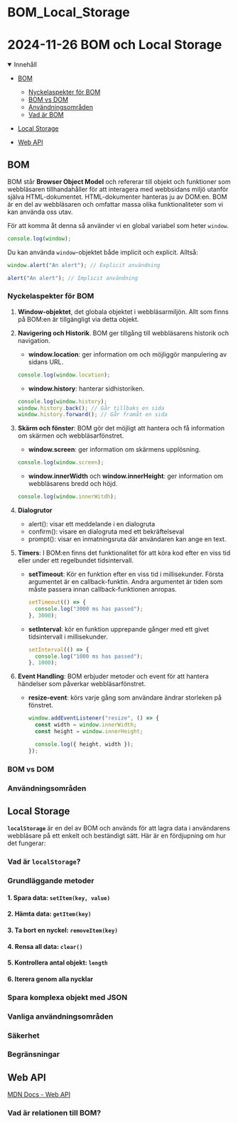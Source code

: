 # BOM_Local_Storage


# 2024-11-26 BOM och Local Storage

<details open>
<summary>Innehåll</summary>

- [BOM](#bom)

  - [Nyckelaspekter för BOM](#nyckelaspekter-för-bom)
  - [BOM vs DOM](#bom-vs-dom)
  - [Användningsområden](#användningsområden)
  - [Vad är BOM](#vad-är-bom)

- [Local Storage](#local-storage)
- [Web API](#web-api)

  </details>

## BOM

BOM står **Browser Object Model** och refererar till objekt och funktioner som webbläsaren tillhandahåller för att interagera med webbsidans miljö utanför själva HTML-dokumentet. HTML-dokumenter hanteras ju av DOM:en. BOM är en del av webbläsaren och omfattar massa olika funktionaliteter som vi kan använda oss utav.

För att komma åt denna så använder vi en global variabel som heter `window`.

```js
console.log(window);
```

Du kan använda `window`-objektet både implicit och explicit. Alltså:

```js
window.alert("An alert"); // Explicit användning

alert("An alert"); // Implicit användning
```

### Nyckelaspekter för BOM

1. **Window-objektet**, det globala objektet i webbläsarmiljön. Allt som finns på BOM:en är tillgängligt via detta objekt.

2. **Navigering och Historik**. BOM ger tillgång till webbläsarens historik och navigation.

   - **window.location**: ger information om och möjliggör manpulering av sidans URL.

   ```js
   console.log(window.location);
   ```

   - **window.history**: hanterar sidhistoriken.

   ```js
   console.log(window.history);
   window.history.back(); // Går tillbaks en sida
   window.history.forward(); // Går framåt en sida
   ```

3. **Skärm och fönster**: BOM gör det möjligt att hantera och få information om skärmen och webbläsarfönstret.

   - **window.screen**: ger information om skärmens upplösning.

   ```js
   console.log(window.screen);
   ```

   - **window.innerWidth** och **window.innerHeight**: ger information om webbläsarens bredd och höjd.

   ```js
   console.log(window.innerWitdh);
   ```

4. **Dialogrutor**

   - alert(): visar ett meddelande i en dialogruta
   - confirm(): visare en dialogruta med ett bekräftelseval
   - prompt(): visar en inmatningsruta där användaren kan ange en text.

5. **Timers**: I BOM:en finns det funktionalitet för att köra kod efter en viss tid eller under ett regelbundet tidsintervall.

   - **setTimeout**: Kör en funktion efter en viss tid i millisekunder. Första argumentet är en callback-funktin. Andra argumentet är tiden som måste passera innan callback-funktionen anropas.

     ```js
     setTimeout(() => {
       console.log("3000 ms has passed");
     }, 3000);
     ```

   - **setInterval**: kör en funktion upprepande gånger med ett givet tidsintervall i millisekunder.

     ```js
     setInterval(() => {
       console.log("1000 ms has passed");
     }, 1000);
     ```

6. **Event Handling**: BOM erbjuder metoder och event för att hantera händelser som påverkar webbläsarfönstret.

   - **resize-event**: körs varje gång som användare ändrar storleken på fönstret.

     ```js
     window.addEventListener("resize", () => {
       const width = window.innerWidth;
       const height = window.innerHeight;

       console.log({ height, width });
     });
     ```

### BOM vs DOM

### Användningsområden

## Local Storage

**`localStorage`** är en del av BOM och används för att lagra data i användarens webbläsare på ett enkelt och beständigt sätt. Här är en fördjupning om hur det fungerar:

### **Vad är `localStorage`?**

### **Grundläggande metoder**

#### 1. **Spara data: `setItem(key, value)`**

#### 2. **Hämta data: `getItem(key)`**

#### 3. **Ta bort en nyckel: `removeItem(key)`**

#### 4. **Rensa all data: `clear()`**

#### 5. **Kontrollera antal objekt: `length`**

#### 6. **Iterera genom alla nycklar**

### **Spara komplexa objekt med JSON**

### **Vanliga användningsområden**

### **Säkerhet**

### **Begränsningar**

## Web API

[MDN Docs - Web API](https://developer.mozilla.org/en-US/docs/Web/API#specifications)

### Vad är relationen till BOM?
